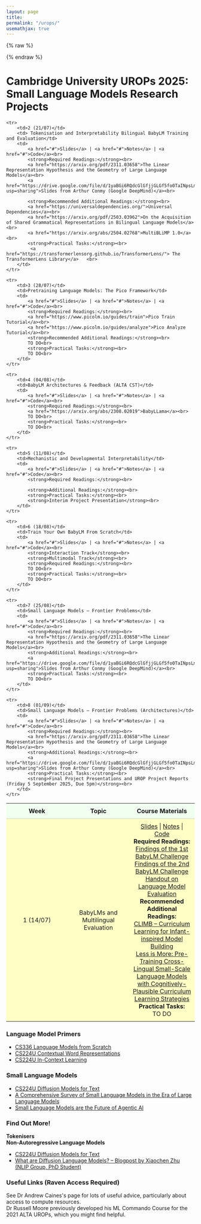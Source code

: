 ```yaml
---
layout: page
title: 
permalink: "/urops/"
usemathjax: true
---
```


{% raw %}
<style>
    table {
        width: 100%;
        border-collapse: collapse;
        table-layout: fixed;
    }
    th, td {
        padding: 10px;
        text-align: center;
        width: 25%;
        border-bottom: 1px solid #ccc;
    }
    tr:nth-child(even) {
        background-color: #FFFFC5; /* Light Yellow for even rows */
    }
    tr:nth-child(odd) {
        background-color: #F0FFF0; /* Light Green for Odd Rows */
    }
    tr:last-child td {
        border-bottom: none;
    }
</style>
{% endraw %}



<h1>Cambridge University UROPs 2025: Small Language Models Research Projects</h1>

<table>
    <tr>
        <th>Week</th>
        <th>Topic</th>
        <th>Course Materials</th>
    </tr>
    <tr>
        <td>1 (14/07)</td>
        <td>BabyLMs and Multilingual Evaluation</td>
        <td>
            <a href="#">Slides</a> | <a href="#">Notes</a> | <a href="#">Code</a><br>
            <strong>Required Readings:</strong><br>
            <a href="https://aclanthology.org/2023.conll-babylm.1.pdf">Findings of the 1st BabyLM Challenge</a><br>
            <a href="https://aclanthology.org/2023.conll-babylm.2.pdf">Findings of the 2nd BabyLM Challenge</a><br>
            <a href="https://suchirsalhan.github.io/assets/papers/L95_BLiMP.pdf">Handout on Language Model Evaluation</a><br>
            <strong>Recommended Additional Readings:</strong><br>
            <a href="https://aclanthology.org/2023.conll-babylm.10/">CLIMB – Curriculum Learning for Infant-inspired Model Building</a><br>
            <a href="https://aclanthology.org/2023.conll-babylm.11/">Less is More: Pre-Training Cross-Lingual Small-Scale Language Models with Cognitively-Plausible Curriculum Learning Strategies</a><br>
            <strong>Practical Tasks:</strong><br>
            TO DO<br>
        </td>
    </tr>

    <tr>
        <td>2 (21/07)</td>
        <td> Tokenisation and Interpretability Bilingual BabyLM Training and Evaluation</td>
        <td>
            <a href="#">Slides</a> | <a href="#">Notes</a> | <a href="#">Code</a><br>
            <strong>Required Readings:</strong><br>
            <a href="https://arxiv.org/pdf/2311.03658">The Linear Representation Hypothesis and the Geometry of Large Language Models</a><br>
            <a href="https://drive.google.com/file/d/1yaBGi6RQdcGlGfjjGLGf5fo0TaINpsLm/view?usp=sharing">Slides from Arthur Conmy (Google DeepMind)</a><br>

            <strong>Recommended Additional Readings:</strong><br>
            <a href="https://universaldependencies.org/">Universal Dependencies</a><br>
            <a href="https://arxiv.org/pdf/2503.03962">On the Acquisition of Shared Grammatical Representations in Bilingual Language Models</a><br>
            <a href="https://arxiv.org/abs/2504.02768">MultiBLiMP 1.0</a><br>
            <strong>Practical Tasks:</strong><br>
             <a href="https://transformerlensorg.github.io/TransformerLens/"> The TransformerLens Library</a>   <br>
        </td>
    </tr>

    <tr>
        <td>3 (28/07)</td>
        <td>Pretraining Language Models: The Pico Framework</td>
        <td>
            <a href="#">Slides</a> | <a href="#">Notes</a> | <a href="#">Code</a><br>
            <strong>Required Readings:</strong><br>
            <a href="https://www.picolm.io/guides/train">Pico Train Tutorial</a><br>
            <a href="https://www.picolm.io/guides/analyze">Pico Analyze Tutorial</a><br>
            <strong>Recommended Additional Readings:</strong><br>
            TO DO<br>
            <strong>Practical Tasks:</strong><br>
            TO DO<br>
        </td>
    </tr>

    <tr>
        <td>4 (04/08)</td>
        <td>BabyLM Architectures & Feedback (ALTA CST)</td>
        <td>
            <a href="#">Slides</a> | <a href="#">Notes</a> | <a href="#">Code</a><br>
            <strong>Required Readings:</strong><br>
            <a href="https://arxiv.org/abs/2308.02019">BabyLLama</a><br>
            TO DO<br>
            <strong>Practical Tasks:</strong><br>
            TO DO<br>
        </td>
    </tr>

    <tr>
        <td>5 (11/08)</td>
        <td>Mechanistic and Developmental Interpretability</td>
        <td>
            <a href="#">Slides</a> | <a href="#">Notes</a> | <a href="#">Code</a><br>
            <strong>Required Readings:</strong><br>

            <strong>Additional Readings:</strong><br>
            <strong>Practical Tasks:</strong><br>
            <strong>Interim Project Presentation</strong><br>
        </td>
    </tr>

    <tr>
        <td>6 (18/08)</td>
        <td>Train Your Own BabyLM From Scratch</td>
        <td>
            <a href="#">Slides</a> | <a href="#">Notes</a> | <a href="#">Code</a><br>
            <strong>Interaction Track</strong><br>
            <strong>Multimodal Track</strong><br>
            <strong>Required Readings:</strong><br>
            TO DO<br>
            <strong>Practical Tasks:</strong><br>
            TO DO<br>
        </td>
    </tr>

    <tr>
        <td>7 (25/08)</td>
        <td>Small Language Models – Frontier Problems</td>
        <td>
            <a href="#">Slides</a> | <a href="#">Notes</a> | <a href="#">Code</a><br>
            <strong>Required Readings:</strong><br>
            <a href="https://arxiv.org/pdf/2311.03658">The Linear Representation Hypothesis and the Geometry of Large Language Models</a><br>
            <strong>Additional Readings:</strong><br>
            <a href="https://drive.google.com/file/d/1yaBGi6RQdcGlGfjjGLGf5fo0TaINpsLm/view?usp=sharing">Slides from Arthur Conmy (Google DeepMind)</a><br>
            <strong>Practical Tasks:</strong><br>
            TO DO<br>
        </td>
    </tr>

    <tr>
        <td>8 (01/09)</td>
        <td>Small Language Models – Frontier Problems (Architectures)</td>
        <td>
            <a href="#">Slides</a> | <a href="#">Notes</a> | <a href="#">Code</a><br>
            <strong>Required Readings:</strong><br>
            <a href="https://arxiv.org/pdf/2311.03658">The Linear Representation Hypothesis and the Geometry of Large Language Models</a><br>
            <strong>Additional Readings:</strong><br>
            <a href="https://drive.google.com/file/d/1yaBGi6RQdcGlGfjjGLGf5fo0TaINpsLm/view?usp=sharing">Slides from Arthur Conmy (Google DeepMind)</a><br>
            <strong>Practical Tasks:</strong><br>
            <strong>Final Project Presentations and UROP Project Reports (Friday 5 September 2025, Due 5pm)</strong><br>
        </td>
    </tr>
</table>

<h3 class="font-weight-bold mb-4 serif-font">Language Model Primers</h3>
<ul>
    <li><a href="https://stanford-cs336.github.io/spring2025-lectures/?trace=var/traces/lecture_01.json"><u>CS336 Language Models from Scratch</u></a></li>
    <li><a href="https://web.stanford.edu/class/cs224u/slides/cs224u-contextualreps-2023-handout.pdf"><u>CS224U Contextual Word Representations</u></a></li>
    <li><a href="https://web.stanford.edu/class/cs224u/slides/cs224u-incontextlearning-2023-handout.pdf"><u>CS224U In-Context Learning</u></a></li>
</ul>

<h3 class="font-weight-bold mb-4 serif-font">Small Language Models</h3>
<ul>
    <li><a href="https://web.stanford.edu/class/cs224u/slides/lisa-224u-diffusion.pdf"><u>CS224U Diffusion Models for Text</u></a></li>
    <li><a href="https://arxiv.org/pdf/2411.03350"><u>A Comprehensive Survey of Small Language Models in the Era of Large Language Models</u></a></li>
    <li><a href="https://arxiv.org/pdf/2506.02153"><u>Small Language Models are the Future of Agentic AI</u></a></li>
</ul>

<h3 class="font-weight-bold mb-4 serif-font">Find Out More!</h3>

<strong>Tokenisers</strong><br>
<strong>Non-Autoregressive Language Models</strong>
<ul>
    <li><a href="https://web.stanford.edu/class/cs224u/slides/lisa-224u-diffusion.pdf"><u>CS224U Diffusion Models for Text</u></a></li>
    <li><a href="https://spacehunterinf.github.io/blog/2025/diffusion-language-models/"><u>What are Diffusion Language Models? – Blogpost by Xiaochen Zhu (NLIP Group, PhD Student)</u></a></li>
</ul>

<h3 class="font-weight-bold mb-4 serif-font">Useful Links (Raven Access Required)</h3>
<p>
See Dr Andrew Caines's page for lots of useful advice, particularly about access to compute resources. <br>
Dr Russell Moore previously developed his ML Commando Course for the 2021 ALTA UROPs, which you might find helpful.
</p>


